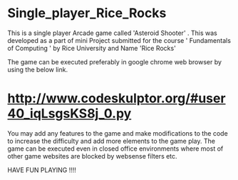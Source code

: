 # Single_player_Rice_Rocks
This is a single player Arcade game called 'Asteroid Shooter' . This was developed as a part of mini Project submitted for the course ' Fundamentals of Computing ' by Rice University and Name 'Rice Rocks'

The game can be executed preferably in google chrome web browser by using the below link.
# http://www.codeskulptor.org/#user40_iqLsgsKS8j_0.py

You may add any features to the game and make modifications to the code to increase the difficulty and add more elements to the game play. The game can be executed even in closed office environments where most of other game websites are blocked by websense filters etc.

HAVE FUN PLAYING !!!!
